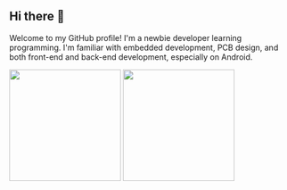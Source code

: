## Hi there 👋

<!--
**jiesou/jiesou** is a ✨ _special_ ✨ repository because its `README.md` (this file) appears on your GitHub profile.

Here are some ideas to get you started:

- 🔭 I’m currently working on ...
- 🌱 I’m currently learning ...
- 👯 I’m looking to collaborate on ...
- 🤔 I’m looking for help with ...
- 💬 Ask me about ...
- 📫 How to reach me: ...
- 😄 Pronouns: ...
- ⚡ Fun fact: ...
-->

Welcome to my GitHub profile! I'm a newbie developer learning programming. I'm familiar with embedded development, PCB design, and both front-end and back-end development, especially on Android.

<p>
<picture>
  <source
    media="(prefers-color-scheme: dark)"
    srcset="https://github-readme-stats-git-main-jiesous-projects.vercel.app/api?username=jiesou&count_private=true&theme=dark"
  />
  <source
    media="(prefers-color-scheme: light), (prefers-color-scheme: no-preference)"
    srcset="https://github-readme-stats-git-main-jiesous-projects.vercel.app/api?username=jiesou&count_private=true"
  />
  <img
    src="https://github-readme-stats-git-main-jiesous-projects.vercel.app/api?username=jiesou&count_private=true"
    height="200"
    align="center"
  />
</picture>
<picture>
  <source
    media="(prefers-color-scheme: dark)"
    srcset="https://github-readme-stats-git-main-jiesous-projects.vercel.app/api/top-langs/?username=jiesou&exclude_repo=jiesou.github.io,Blog-Source&count_private=true&hide=c&layout=compact&langs_count=8&card_width=320&theme=dark"
  />
  <source
    media="(prefers-color-scheme: light), (prefers-color-scheme: no-preference)"
    srcset="https://github-readme-stats-git-main-jiesous-projects.vercel.app/api/top-langs/?username=jiesou&exclude_repo=jiesou.github.io,Blog-Source&count_private=true&hide=c&layout=compact&langs_count=8&card_width=320"
  />
  <img
    src="https://github-readme-stats-git-main-jiesous-projects.vercel.app/api/top-langs/?username=jiesou&exclude_repo=jiesou.github.io,Blog-Source&count_private=true&hide=c&layout=compact&langs_count=8&card_width=320"
    height="200"
    align="center"
  />
</picture>
</p>
